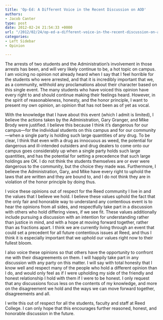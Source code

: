 ```yaml
---
title: 'Op-Ed: A Different Voice in the Recent Discussion on AOD'
authors:
- Jacob Canter
type: post
date: 2012-02-24 21:54:33 +0000
url: "/2012/02/24/op-ed-a-different-voice-in-the-recent-discussion-on-aod/"
categories:
- Left Sidebar
- Opinion

---
```

The arrests of two students and the Administration’s involvement in those arrests has been, and will very likely continue to be, a hot topic on campus. I am voicing no opinion not already heard when I say that I feel horrible for the students who were arrested, and that it is incredibly important that we, as a community, withhold any proclamations about their character based on this single event. The many students who have voiced this opinion have every right to and should continue making their feelings heard. However, in the spirit of reasonableness, honesty, and the honor principle, I want to present my own opinion, an opinion that has not been as of yet as vocal.

With the knowledge that I have about this event (which I admit is limited), I believe the actions taken by the Administration, Gary Granger, and Mike Brody were justified. I believe this because I think it’s dangerous for our campus—for the individual students on this campus and for our community—when a single party is holding such large quantities of any drug. To be clear, I think that even with a drug as innocuous as weed, the potential for dangerous and ill-intended outsiders and drug dealers to come onto our campus goes considerably up when a single party holds such large quantities, and has the potential for setting a precedence that such large holdings are OK. I do not think the students themselves are or ever were dangerous to the community, but the choice they made was. Furthermore, I believe the Administration, Gary, and Mike have every right to uphold the laws that are written and they are bound to, and I do not think they are in violation of the honor principle by doing thus.

I voice these opinions out of respect for the Reed community I live in and the values that I believe we hold. I believe these values uphold the fact that the only fair and honorable way to understand any contentious event is to hear the opinions from all sides, and respectfully take part in a discussion with others who hold differing views, if we see fit. These values additionally include pursuing a discussion with an intention for understanding rather than justice in mind, and with a hope at moving forward together, rather than as fractions apart. I think we are currently living through an event that could set a precedent for all future contentious issues at Reed, and thus I think it is especially important that we uphold our values right now to their fullest bloom.

I also voice these opinions so that others have the opportunity to confront me with their disagreements on them. I will happily take part in any discussion with any party on this matter. I will say with total honesty that I know well and respect many of the people who hold a different opinion than I do, and would only feel as if I were upholding my side of the friendly and honest relationship I hold with them if I were to be honest. I only request that any discussions focus less on the contents of my knowledge, and more on the disagreement we hold and the ways we can move forward together, disagreements and all.

I write this out of respect for all the students, faculty and staff at Reed College. I can only hope that this encourages further reasoned, honest, and honorable discussion in the future.